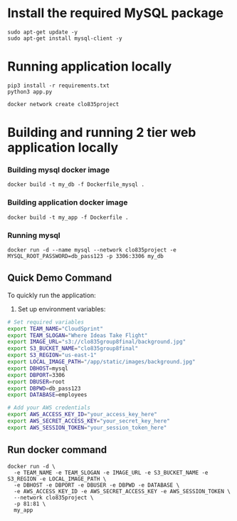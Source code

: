 # Install the required MySQL package
```
sudo apt-get update -y
sudo apt-get install mysql-client -y
```

# Running application locally
```
pip3 install -r requirements.txt
python3 app.py
```
``` docker network create clo835project ```

# Building and running 2 tier web application locally
### Building mysql docker image 
```
docker build -t my_db -f Dockerfile_mysql . 
```

### Building application docker image 
```
docker build -t my_app -f Dockerfile . 
```

### Running mysql
```
docker run -d --name mysql --network clo835project -e MYSQL_ROOT_PASSWORD=db_pass123 -p 3306:3306 my_db

```

## Quick Demo Command

To quickly run the application:

1. Set up environment variables:
```bash
# Set required variables
export TEAM_NAME="CloudSprint"
export TEAM_SLOGAN="Where Ideas Take Flight"
export IMAGE_URL="s3://clo835group8final/background.jpg"
export S3_BUCKET_NAME="clo835group8final"
export S3_REGION="us-east-1" 
export LOCAL_IMAGE_PATH="/app/static/images/background.jpg"
export DBHOST=mysql
export DBPORT=3306
export DBUSER=root
export DBPWD=db_pass123
export DATABASE=employees

# Add your AWS credentials
export AWS_ACCESS_KEY_ID="your_access_key_here"
export AWS_SECRET_ACCESS_KEY="your_secret_key_here"
export AWS_SESSION_TOKEN="your_session_token_here"
```

## Run docker command

```
docker run -d \
  -e TEAM_NAME -e TEAM_SLOGAN -e IMAGE_URL -e S3_BUCKET_NAME -e S3_REGION -e LOCAL_IMAGE_PATH \
  -e DBHOST -e DBPORT -e DBUSER -e DBPWD -e DATABASE \
  -e AWS_ACCESS_KEY_ID -e AWS_SECRET_ACCESS_KEY -e AWS_SESSION_TOKEN \
  --network clo835project \
  -p 81:81 \
  my_app
```